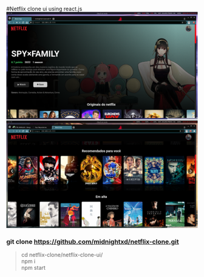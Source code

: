 #Netflix clone ui using react.js
![Screenshot](1.png)
![Screenshot](2.png)

### git clone https://github.com/midnightxd/netflix-clone.git
> cd netflix-clone/netflix-clone-ui/<br>
> npm i<br>
> npm start
